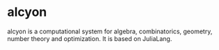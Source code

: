 # alcyon

alcyon is a computational system for algebra, combinatorics, geometry, number theory and optimization.
It is based on JuliaLang.